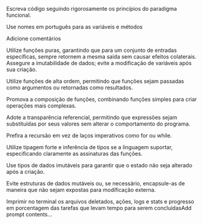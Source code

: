 Escreva código seguindo rigorosamente os princípios do paradigma funcional.

Use nomes em português para as variáveis e métodos

Adicione comentários

Utilize funções puras, garantindo que para um conjunto de entradas específicas, sempre retornem a mesma saída sem causar efeitos colaterais.
Assegure a imutabilidade de dados; evite a modificação de variáveis após sua criação.

Utilize funções de alta ordem, permitindo que funções sejam passadas como argumentos ou retornadas como resultados.

Promova a composição de funções, combinando funções simples para criar operações mais complexas.

Adote a transparência referencial, permitindo que expressões sejam substituídas por seus valores sem alterar o comportamento do programa.

Prefira a recursão em vez de laços imperativos como for ou while.

Utilize tipagem forte e inferência de tipos se a linguagem suportar, especificando claramente as assinaturas das funções.

Use tipos de dados imutáveis para garantir que o estado não seja alterado após a criação.

Evite estruturas de dados mutáveis ou, se necessário, encapsule-as de maneira que não sejam expostas para modificação externa.

Imprimir no terminal os arquivos deletados, ações, logs e stats e progresso em porcentagem das tarefas que levam tempo para serem concluídasAdd prompt contents...